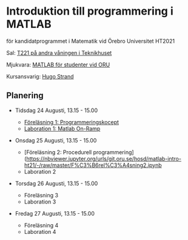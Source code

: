 # Introduktion till programmering i MATLAB
för kandidatprogrammet i Matematik vid Örebro Universitet
HT2021

Sal: [T221 på andra våningen i Teknikhuset](https://use.mazemap.com/#v=1&center=15.249004,59.254194&zoom=18&zlevel=2&campusid=123&sharepoitype=poi&sharepoi=580271)

Mjukvara: [MATLAB för studenter vid ORU](https://www.oru.se/english/study/student-services/it-and-printing/it/software/matlab/)

Kursansvarig: [Hugo Strand](https://www.oru.se/personal/hugo_strand)

## Planering

- Tidsdag 24 Augusti, 13.15 - 15.00
  - [Föreläsning 1: Programmeringskocept](https://nbviewer.jupyter.org/urls/git.oru.se/hosd/matlab-intro-ht21/-/raw/master/F%C3%B6rel%C3%A4sning1.ipynb)
  - [Laboration 1: Matlab On-Ramp](https://se.mathworks.com/learn/tutorials/matlab-onramp.html)


- Onsdag 25 Augusti, 13.15 - 15.00
  - [Föreläsning 2: Procedurell programmering](https://nbviewer.jupyter.org/urls/git.oru.se/hosd/matlab-intro-ht21/-/raw/master/F%C3%B6rel%C3%A4sning2.ipynb
  - Laboration 2


- Torsdag 26 Augusti, 13.15 - 15.00
  - Föreläsning 3
  - Laboration 3


- Fredag 27 Augusti, 13.15 - 15.00
  - Föreläsning 4
  - Laboration 4
